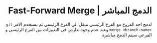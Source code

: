 # <div dir=rtl>الدمج المباشر | Fast-Forward Merge</div>


<div  dir=rtl>
	لدمج احد الفروع  مع الفرع الرئيسي ننتقل الى الفرع الرئيسي ثم نستخدم الامر <code dir=ltr>git merge &ltbranch-name&gt</code> وعند عدم وجود تعارض في التغييرات بين الفرع الرئيسي و الفرعي سيتم الدمج مباشرة
</div>